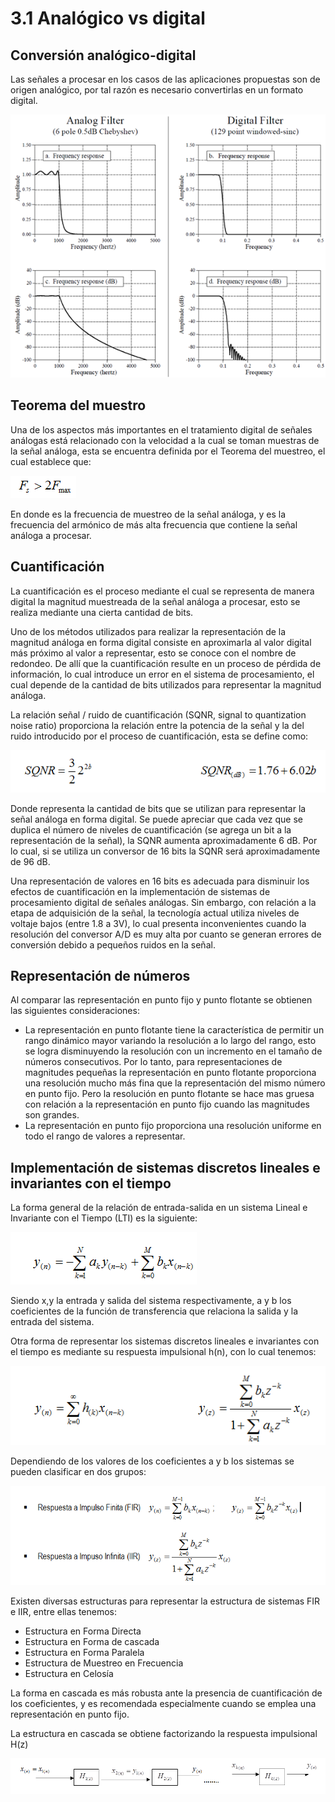 # 3.1 Analógico vs digital

## Conversión analógico-digital

Las señales a procesar en los casos de las aplicaciones propuestas son de origen analógico, por tal razón es necesario convertirlas en un formato digital.

![](../.gitbook/assets/image%20%2867%29.png)

## Teorema del muestro

Una de los aspectos más importantes en el tratamiento digital de señales análogas está relacionado con la velocidad a la cual se toman muestras de la señal análoga, esta se encuentra definida por el Teorema del muestreo, el cual establece que:

![](../.gitbook/assets/image%20%286%29.png)

En donde es la frecuencia de muestreo de la señal análoga, y es la frecuencia del armónico de más alta frecuencia que contiene la señal análoga a procesar.

## Cuantificación

La cuantificación es el proceso mediante el cual se representa de manera digital la magnitud muestreada de la señal análoga a procesar, esto se realiza mediante una cierta cantidad de bits.

Uno de los métodos utilizados para realizar la representación de la magnitud análoga en forma digital consiste en aproximarla al valor digital más próximo al valor a representar, esto se conoce con el nombre de redondeo. De allí que la cuantificación resulte en un proceso de pérdida de información, lo cual introduce un error en el sistema de procesamiento, el cual depende de la cantidad de bits utilizados para representar la magnitud análoga.

La relación señal / ruido de cuantificación \(SQNR, signal to quantization noise ratio\) proporciona la relación entre la potencia de la señal y la del ruido introducido por el proceso de cuantificación, esta se define como:

![](../.gitbook/assets/image%20%2866%29.png)

Donde representa la cantidad de bits que se utilizan para representar la señal análoga en forma digital. Se puede apreciar que cada vez que se duplica el número de niveles de cuantificación \(se agrega un bit a la representación de la señal\), la SQNR aumenta aproximadamente 6 dB. Por lo cual, si se utiliza un conversor de 16 bits la SQNR será aproximadamente de 96 dB.

Una representación de valores en 16 bits es adecuada para disminuir los efectos de cuantificación en la implementación de sistemas de procesamiento digital de señales análogas. Sin embargo, con relación a la etapa de adquisición de la señal, la tecnología actual utiliza niveles de voltaje bajos \(entre 1.8 a 3V\), lo cual presenta inconvenientes cuando la resolución del conversor A/D es muy alta por cuanto se generan errores de conversión debido a pequeños ruidos en la señal.  


## Representación de números

Al comparar las representación en punto fijo y punto flotante se obtienen las siguientes consideraciones:

*  La representación en punto flotante tiene la característica de permitir un rango dinámico mayor variando la resolución a lo largo del rango, esto se logra disminuyendo la resolución con un incremento en el tamaño de números consecutivos. Por lo tanto, para representaciones de magnitudes pequeñas la representación en punto flotante proporciona una resolución mucho más fina que la representación del mismo número en punto fijo. Pero la resolución en punto flotante se hace mas gruesa con relación a la representación en punto fijo cuando las magnitudes son grandes. 
* La representación en punto fijo proporciona una resolución uniforme en todo el rango de valores a representar.

## Implementación de sistemas discretos lineales e invariantes con el tiempo

La forma general de la relación de entrada-salida en un sistema Lineal e Invariante con el Tiempo \(LTI\) es la siguiente:

![](../.gitbook/assets/image%20%2861%29.png)

Siendo x,y la entrada y salida del sistema respectivamente, a y b  los coeficientes de la función de transferencia que relaciona la salida y la entrada del sistema.

Otra forma de representar los sistemas discretos lineales e invariantes con el tiempo es mediante su respuesta impulsional h\(n\), con lo cual tenemos:

![](../.gitbook/assets/image%20%281%29.png)

Dependiendo de los valores de los coeficientes a y b los sistemas se pueden clasificar en dos grupos:  


![](../.gitbook/assets/image%20%288%29.png)

Existen diversas estructuras para representar la estructura de sistemas FIR e IIR, entre ellas tenemos:

* Estructura en Forma Directa 
* Estructura en Forma de cascada 
* Estructura en Forma Paralela 
* Estructura de Muestreo en Frecuencia 
* Estructura en Celosía

La forma en cascada es más robusta ante la presencia de cuantificación de los coeficientes, y es recomendada especialmente cuando se emplea una representación en punto fijo.

La estructura en cascada se obtiene factorizando la respuesta impulsional H\(z\)

![Estructura de sistemas discretos en forma de cascada](../.gitbook/assets/image%20%2825%29.png)



